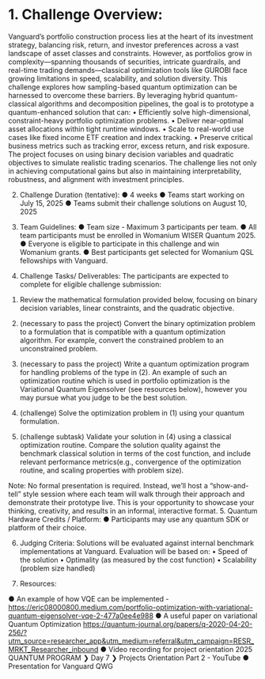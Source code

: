 # 1. Challenge Overview:
Vanguard’s portfolio construction process lies at the heart of its investment strategy, balancing risk, return, and investor preferences across a vast landscape of asset classes and constraints. However, as portfolios grow in complexity—spanning thousands of securities, intricate guardrails, and real-time trading demands—classical optimization tools like GUROBI face growing limitations in speed, scalability, and solution diversity.
This challenge explores how sampling-based quantum optimization can be harnessed to overcome these barriers. By leveraging hybrid quantum-classical algorithms and decomposition pipelines, the goal is to prototype a quantum-enhanced solution that can:
•	Efficiently solve high-dimensional, constraint-heavy portfolio optimization problems.
•	Deliver near-optimal asset allocations within tight runtime windows.
•	Scale to real-world use cases like fixed income ETF creation and index tracking.
•	Preserve critical business metrics such as tracking error, excess return, and risk exposure.
The project focuses on using binary decision variables and quadratic objectives to simulate realistic trading scenarios. The challenge lies not only in achieving computational gains but also in maintaining interpretability, robustness, and alignment with investment principles. 


2. Challenge Duration (tentative):
●	4 weeks
●	Teams start working on July 15, 2025
●	Teams submit their challenge solutions on August 10, 2025

3. Team Guidelines:
●	Team size - Maximum 3 participants per team.
●	All team participants must be enrolled in Womanium WISER Quantum 2025.
●	Everyone is eligible to participate in this challenge and win Womanium grants.
●	Best participants get selected for Womanium QSL fellowships with Vanguard.

4. Challenge Tasks/ Deliverables:
The participants are expected to complete for eligible challenge submission:
1)	Review the mathematical formulation provided below, focusing on binary decision variables, linear constraints, and the quadratic objective.
 
2)	(necessary to pass the project) Convert the binary optimization problem to a formulation that is compatible with a quantum optimization algorithm. For example, convert the constrained problem to an unconstrained problem.
3)	(necessary to pass the project) Write a quantum optimization program for handling problems of the type in (2). An example of such an optimization routine which is used in portfolio optimization is the Variational Quantum Eigensolver (see resources below), however you may pursue what you judge to be the best solution.
4)	(challenge) Solve the optimization problem in (1) using your quantum formulation.
5)	(challenge subtask) Validate your solution in (4) using a classical optimization routine. Compare the solution quality against the benchmark classical solution in terms of the cost function, and include relevant performance metrics(e.g., convergence of the optimization routine, and scaling properties with problem size).
 
Note: No formal presentation is required. Instead, we’ll host a “show-and-tell” style session where each team will walk through their approach and demonstrate their prototype live. This is your opportunity to showcase your thinking, creativity, and results in an informal, interactive format.
5. Quantum Hardware Credits / Platform:
●	Participants may use any quantum SDK or platform of their choice.

6. Judging Criteria:
Solutions will be evaluated against internal benchmark implementations at Vanguard. Evaluation will be based on:
•	Speed of the solution
•	Optimality (as measured by the cost function)
•	Scalability (problem size handled)

7. Resources:

●	An example of how VQE can be implemented - https://eric08000800.medium.com/portfolio-optimization-with-variational-quantum-eigensolver-vqe-2-477a0ee4e988
●	A useful paper on variational Quantum Optimization https://quantum-journal.org/papers/q-2020-04-20-256/?utm_source=researcher_app&utm_medium=referral&utm_campaign=RESR_MRKT_Researcher_inbound
●	Video recording for project orientation 2025 QUANTUM PROGRAM ❯ Day 7 ❯ Projects Orientation Part 2 - YouTube
●	Presentation for Vanguard QWG 
 

